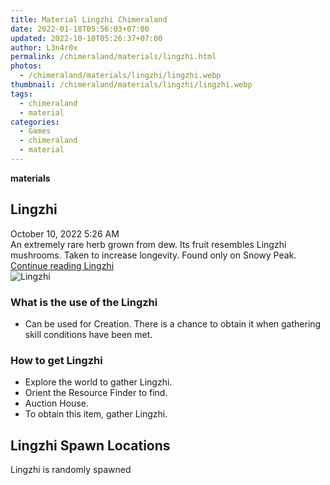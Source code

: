 ```yaml
---
title: Material Lingzhi Chimeraland
date: 2022-01-18T05:56:03+07:00
updated: 2022-10-10T05:26:37+07:00
author: L3n4r0x
permalink: /chimeraland/materials/lingzhi.html
photos:
  - /chimeraland/materials/lingzhi/lingzhi.webp
thumbnail: /chimeraland/materials/lingzhi/lingzhi.webp
tags:
  - chimeraland
  - material
categories:
  - Games
  - chimeraland
  - material
---
```


<section id="bootstrap-wrapper">
  <link
    rel="stylesheet"
    href="https://rawcdn.githack.com/dimaslanjaka/Web-Manajemen/870a349/css/bootstrap-5-3-0-alpha3-wrapper.css"
  />
  <div
    class="row g-0 border rounded overflow-hidden flex-md-row mb-4 shadow-sm position-relative bg-light text-dark"
  >
    <div class="col p-4 d-flex flex-column position-static">
      <strong class="d-inline-block mb-2 text-success">materials</strong>
      <h2 class="mb-0">Lingzhi</h2>
      <div class="mb-1 text-muted">October 10, 2022 5:26 AM</div>
      <div class="mb-2 border p-1">
        An extremely rare herb grown from dew. Its fruit resembles Lingzhi
        mushrooms. Taken to increase longevity. Found only on Snowy Peak.
      </div>
      <a
        href="/chimeraland/materials/lingzhi.html"
        class="stretched-link d-none"
        >Continue reading Lingzhi</a
      >
    </div>
    <div class="col-auto d-none d-lg-block">
      <img src="/chimeraland/materials/lingzhi/lingzhi.webp" alt="Lingzhi" />
    </div>
  </div>
  <div class="row bg-light text-dark">
    <div class="col-lg-6 col-12 mb-2">
      <div class="card">
        <div class="card-body">
          <h3 class="card-title">What is the use of the Lingzhi</h3>
          <div class="card-text">
            <ul>
              <li>
                Can be used for Creation. There is a chance to obtain it when
                gathering skill conditions have been met.
              </li>
            </ul>
          </div>
        </div>
      </div>
    </div>
    <div class="col-lg-6 col-12 mb-2">
      <div class="card">
        <div class="card-body">
          <h3 class="card-title">How to get Lingzhi</h3>
          <div class="card-text">
            <ul>
              <li>Explore the world to gather Lingzhi.</li>
              <li>Orient the Resource Finder to find.</li>
              <li>Auction House.</li>
              <li>To obtain this item, gather Lingzhi.</li>
            </ul>
          </div>
        </div>
      </div>
    </div>
    <div class="col-12 mb-2">
      <h2>Lingzhi Spawn Locations</h2>
      <p>Lingzhi is randomly spawned</p>
    </div>
  </div>
</section>